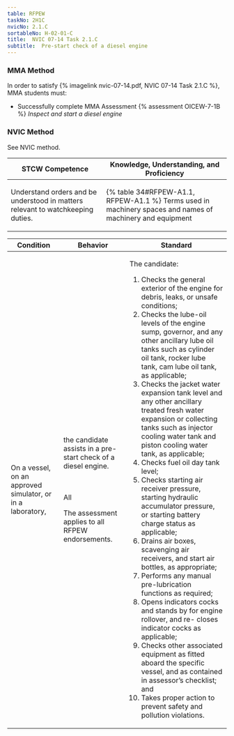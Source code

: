 ```yaml
---
table: RFPEW
taskNo: 2H1C
nvicNo: 2.1.C 
sortableNo: H-02-01-C
title:  NVIC 07-14 Task 2.1.C
subtitle:  Pre-start check of a diesel engine
---
```



### MMA Method

In order to satisfy  {% imagelink nvic-07-14.pdf, NVIC 07-14 Task 2.1.C %}, MMA students must:

* Successfully complete MMA Assessment {% assessment OICEW-7-1B %} *Inspect and start a diesel engine*


### NVIC Method

<a onclick="togglevisibility('nvic_methods')" >See NVIC method.</a>

<div id='nvic_methods' class='hide'>

<table>
<thead>
<tr>
<th class='forty'> STCW Competence </th>
<th class='sixty'> Knowledge, Understanding, and Proficiency </th>
</tr>
</thead>




<tbody>
<tr><td markdown='1'>

Understand orders and be understood in matters relevant to watchkeeping duties.

</td><td markdown='1'>

{% table 34#RFPEW-A1.1, RFPEW-A1.1 %} Terms used in machinery spaces and names of machinery and equipment

</td></tr>


</tbody>
</table>


<table>
<thead>
<tr><th class='twenty'>  Condition </th><th class='twenty'> Behavior </th><th  class='sixty'>Standard </th></tr>
</thead>
<tbody >



<tr><td markdown='1'>

On a vessel, on an approved simulator, or in a laboratory,

</td><td markdown='1'>

the candidate assists in a pre-start check of a diesel engine.

<br>

<div class="tooltip" markdown='1'>

All

The assessment applies to all RFPEW endorsements.

</div>


</td><td markdown='1'>

The candidate:

1. Checks the general exterior of the engine for debris, leaks, or unsafe conditions;
2. Checks the lube-oil levels of the engine sump, governor, and any other ancillary lube oil tanks such as cylinder oil tank, rocker lube tank, cam lube oil tank, as applicable;
3. Checks the jacket water expansion tank level and any other ancillary treated fresh water expansion or collecting tanks such as injector cooling water tank and piston cooling water tank, as applicable;
4. Checks fuel oil day tank level;
5. Checks starting air receiver pressure, starting hydraulic accumulator pressure, or starting battery charge status as applicable;
6. Drains air boxes, scavenging air receivers, and start air bottles, as appropriate;
7. Performs any manual pre-lubrication functions as required;
8. Opens indicators cocks and stands by for engine rollover, and re- closes indicator cocks as applicable;
9. Checks other associated equipment as fitted aboard the specific vessel, and as contained in assessor’s checklist; and
10. Takes proper action to prevent safety and pollution violations.

</td></tr>
</tbody>
</table>
</div>
